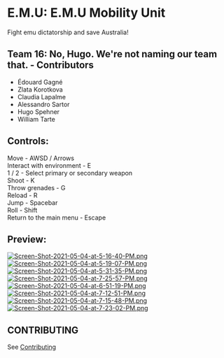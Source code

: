 # E.M.U: E.M.U Mobility Unit
Fight emu dictatorship and save Australia!

## Team 16: No, Hugo. We're not naming our team that. - Contributors
 - Édouard Gagné
 - Zlata Korotkova
 - Claudia Lapalme
 - Alessandro Sartor
 - Hugo Spehner
 - William Tarte

## Controls:

Move - AWSD / Arrows <br />
Interact with environment - E <br />
1 / 2 - Select primary or secondary weapon <br />
Shoot - K <br />
Throw grenades - G <br />
Reload - R <br />
Jump - Spacebar <br />
Roll - Shift <br />
Return to the main menu - Escape <br />

## Preview:

[![Screen-Shot-2021-05-04-at-5-16-40-PM.png](https://i.postimg.cc/sftgLhjk/Screen-Shot-2021-05-04-at-5-16-40-PM.png)](https://postimg.cc/fkfstk0C) <br />
[![Screen-Shot-2021-05-04-at-5-19-07-PM.png](https://i.postimg.cc/76jwjFk3/Screen-Shot-2021-05-04-at-5-19-07-PM.png)](https://postimg.cc/sQPkh01x) <br />
[![Screen-Shot-2021-05-04-at-5-31-35-PM.png](https://i.postimg.cc/LsXS594k/Screen-Shot-2021-05-04-at-5-31-35-PM.png)](https://postimg.cc/rDv3YLrz) <br />
[![Screen-Shot-2021-05-04-at-7-25-57-PM.png](https://i.postimg.cc/4d9rHnDc/Screen-Shot-2021-05-04-at-7-25-57-PM.png)](https://postimg.cc/phP0gVXV) <br />
[![Screen-Shot-2021-05-04-at-6-51-19-PM.png](https://i.postimg.cc/cHyFjhzK/Screen-Shot-2021-05-04-at-6-51-19-PM.png)](https://postimg.cc/kVsNRQq9) <br />
[![Screen-Shot-2021-05-04-at-7-12-51-PM.png](https://i.postimg.cc/wvLGTZNc/Screen-Shot-2021-05-04-at-7-12-51-PM.png)](https://postimg.cc/hz4r2Cpf) <br />
[![Screen-Shot-2021-05-04-at-7-15-48-PM.png](https://i.postimg.cc/y6TLQFyd/Screen-Shot-2021-05-04-at-7-15-48-PM.png)](https://postimg.cc/mht3h1qf) <br />
[![Screen-Shot-2021-05-04-at-7-23-02-PM.png](https://i.postimg.cc/B60CN68H/Screen-Shot-2021-05-04-at-7-23-02-PM.png)](https://postimg.cc/cKFYLdBL) <br />


## CONTRIBUTING
See [Contributing](CONTRIBUTING.md)
